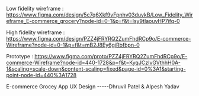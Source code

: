 Low fidelity wireframe :
https://www.figma.com/design/5c7q6Xkf9vFpnhv03duvkB/Low_Fidelity_Wireframe_E-commerce_grocery?node-id=0-1&p=f&t=Isy9tIaouvHP7ifq-0

High fidelity wireframe :
https://www.figma.com/design/PZZ4jFRYRQ2ZumFhdRCp9o/E-commerce-Wireframe?node-id=0-1&p=f&t=mB2J8Ey6gjRbfbpn-0

Prototype :
https://www.figma.com/proto/PZZ4jFRYRQ2ZumFhdRCp9o/E-commerce-Wireframe?node-id=440-1728&p=f&t=KyqJCzIvGVthhH0A-1&scaling=scale-down&content-scaling=fixed&page-id=0%3A1&starting-point-node-id=440%3A1728

E-commerce Grocey App UX Design
-----Dhruvil Patel & Alpesh Yadav
